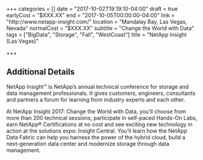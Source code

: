 +++
categories = []
date = "2017-10-02T19:19:10-04:00"
draft = true
earlyCost = "$XXX.XX"
end = "2017-10-05T00:00:00-04:00"
link = "http://www.netapp-insight.com/"
location = "Mandalay Bay, Las Vegas, Nevada"
normalCost = "$XXX.XX"
subtitle = "Change the World with Data"
tags = ["BigData", "Storage", "Fall", "WestCoast"]
title = "NetApp Insight (Las Vegas)"

+++
<!--more-->

## Additional Details

NetApp Insight™ is NetApp’s annual technical conference for storage and data management professionals. It gives customers, engineers, consultants and partners a forum for learning from industry experts and each other.

At NetApp Insight 2017: Change the World with Data, you’ll choose from more than 200 technical sessions, participate in self-paced Hands-On Labs, earn NetApp® Certifications at no cost and see exciting new technology in action at the solutions expo: Insight Central. You’ll learn how the NetApp Data Fabric can help you harness the power of the hybrid cloud, build a next-generation data center and modernize storage through data management.